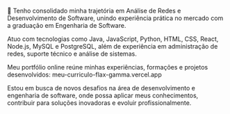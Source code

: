 🚀 Tenho consolidado minha trajetória em Análise de Redes e Desenvolvimento de Software, unindo experiência prática no mercado com a graduação em Engenharia de Software.

Atuo com tecnologias como Java, JavaScript, Python, HTML, CSS, React, Node.js, MySQL e PostgreSQL, além de experiência em administração de redes, suporte técnico e análise de sistemas.

Meu portfólio online reúne minhas experiências, formações e projetos desenvolvidos: meu-curriculo-flax-gamma.vercel.app

Estou em busca de novos desafios na área de desenvolvimento e engenharia de software, onde possa aplicar meus conhecimentos, contribuir para soluções inovadoras e evoluir profissionalmente.

